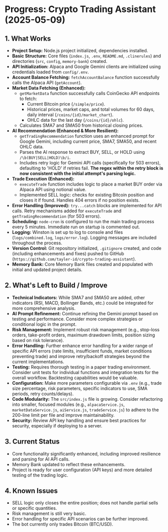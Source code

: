 # Progress: Crypto Trading Assistant (2025-05-09)

## 1. What Works

- **Project Setup:** Node.js project initialized, dependencies installed.
- **Basic Structure:** Core files (`index.js`, `.env`, `README.md`, `.clinerules`) and directories (`src`, `config`, `memory-bank`) created.
- **API Initialization:** Alpaca and Google Gemini clients are initialized using credentials loaded from `config/.env`.
- **Account Balance Fetching:** `fetchAccountBalance` function successfully calls the Alpaca API (`getAccount`).
- **Market Data Fetching (Enhanced):**
    - `getMarketData` function successfully calls CoinGecko API endpoints to fetch:
        - Current Bitcoin price (`/simple/price`).
        - Historical prices, market caps, and total volumes for 60 days, daily interval (`/coins/{id}/market_chart`).
        - OHLC data for the last day (`/coins/{id}/ohlc`).
    - Calculates SMA7 and SMA50 from historical closing prices.
- **AI Recommendation (Enhanced & More Resilient):**
    - `getTradingRecommendation` function uses an enhanced prompt for Google Gemini, including current price, SMA7, SMA50, and recent OHLC data.
    - Parses the AI response to extract BUY, SELL, or HOLD using `/\b(BUY|SELL|HOLD)\b/i`.
    - Includes retry logic for Gemini API calls (specifically for 503 errors), defaulting to 'HOLD' if retries fail. **The regex within the retry block is now consistent with the initial attempt's parsing logic.**
- **Trade Execution (Enhanced):**
    - `executeTrade` function includes logic to place a market BUY order via Alpaca API using notional value.
    - Implemented SELL logic: checks for existing Bitcoin position and closes it if found. Handles 404 errors if no position exists.
- **Error Handling (Improved):** `try...catch` blocks are implemented for API calls. Retry mechanisms added for `executeTrade` and `getTradingRecommendation` (for 503 errors).
- **Scheduling:** `node-cron` is configured to run the main trading process every 5 minutes. Immediate run on startup is commented out.
- **Logging:** Winston is set up to log to console and files (`logs/combined.log`, `logs/error.log`). Logging messages are included throughout the process.
- **Version Control:** Git repository initialized, `.gitignore` created, and code (including enhancements and fixes) pushed to GitHub (`https://github.com/tayler-id/crypto-trading-assistant`).
- **Memory Bank:** Core Memory Bank files created and populated with initial and updated project details.

## 2. What's Left to Build / Improve

- **Technical Indicators:** While SMA7 and SMA50 are added, other indicators (RSI, MACD, Bollinger Bands, etc.) could be integrated for more comprehensive analysis.
- **AI Prompt Refinement:** Continue refining the Gemini prompt based on testing and performance. Consider more complex strategies or conditional logic in the prompt.
- **Risk Management:** Implement robust risk management (e.g., stop-loss orders, take-profit orders, maximum drawdown limits, position sizing based on risk tolerance).
- **Error Handling:** Further enhance error handling for a wider range of specific API errors (rate limits, insufficient funds, market conditions preventing trade) and improve retry/backoff strategies beyond the current implementations.
- **Testing:** Requires thorough testing in a paper trading environment. Consider unit tests for individual functions and integration tests for the overall workflow. Backtesting capabilities would be valuable.
- **Configuration:** Make more parameters configurable via `.env` (e.g., trade size percentage, risk parameters, specific indicators to use, SMA periods, retry counts/delays).
- **Code Modularity:** The `src/index.js` file is growing. Consider refactoring into smaller, focused modules (e.g., `alpacaService.js`, `marketDataService.js`, `aiService.js`, `tradeService.js`) to adhere to the 200-line limit per file and improve maintainability.
- **Security:** Review API key handling and ensure best practices for security, especially if deploying to a server.

## 3. Current Status

- Core functionality significantly enhanced, including improved resilience and parsing for AI API calls.
- Memory Bank updated to reflect these enhancements.
- Project is ready for user configuration (API keys) and more detailed testing of the trading logic.

## 4. Known Issues

- SELL logic only closes the entire position; does not handle partial sells or specific quantities.
- Risk management is still very basic.
- Error handling for specific API scenarios can be further improved.
- The bot currently only trades Bitcoin (BTC/USD).
